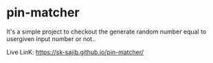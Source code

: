 # pin-matcher
It's a simple project to checkout the generate random number equal to usergiven input number or not..

Live LinK: https://sk-sajib.github.io/pin-matcher/
